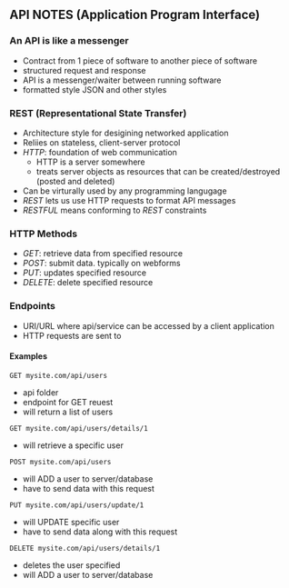 ## API NOTES (Application Program Interface)
### An API is like a messenger
- Contract from 1 piece of software to another piece of software
- structured request and response
- API is a messenger/waiter between running software
- formatted style JSON and other styles

### REST (Representational State Transfer)
- Architecture style for desigining networked application
- Reliies on stateless, client-server protocol
- *HTTP*: foundation of web communication 
  - HTTP is a server somewhere
  - treats server objects as resources that can be created/destroyed (posted and deleted)
- Can be virturally used by any programming langugage
- *REST* lets us use HTTP requests to format API messages
- *RESTFUL* means conforming to *REST* constraints

### HTTP Methods
- *GET*: retrieve data from specified resource  
- *POST*: submit data. typically on webforms
- *PUT*: updates specified resource
- *DELETE*: delete specified resource

### Endpoints
- URI/URL where api/service can be accessed by a client application
- HTTP requests are sent to

#### Examples
`GET mysite.com/api/users`
- api folder
- endpoint for GET reuest
- will return a list of users

`GET mysite.com/api/users/details/1`
- will retrieve a specific user

`POST mysite.com/api/users`
- will ADD a user to server/database
- have to send data with this request

`PUT mysite.com/api/users/update/1`
- will UPDATE specific user
- have to send data along with this request

`DELETE mysite.com/api/users/details/1`
- deletes the user specified
- will ADD a user to server/database
